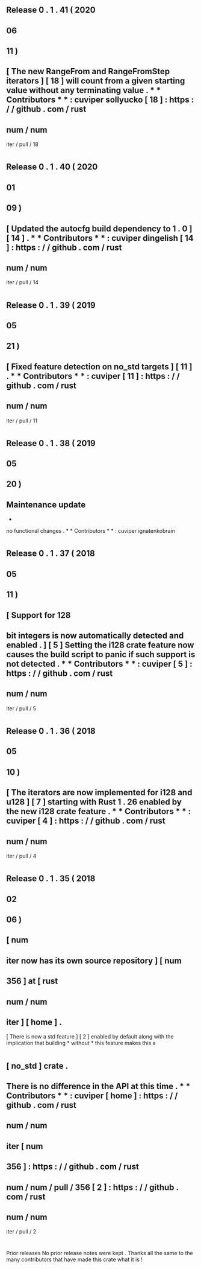 #
Release
0
.
1
.
41
(
2020
-
06
-
11
)
-
[
The
new
RangeFrom
and
RangeFromStep
iterators
]
[
18
]
will
count
from
a
given
starting
value
without
any
terminating
value
.
*
*
Contributors
*
*
:
cuviper
sollyucko
[
18
]
:
https
:
/
/
github
.
com
/
rust
-
num
/
num
-
iter
/
pull
/
18
#
Release
0
.
1
.
40
(
2020
-
01
-
09
)
-
[
Updated
the
autocfg
build
dependency
to
1
.
0
]
[
14
]
.
*
*
Contributors
*
*
:
cuviper
dingelish
[
14
]
:
https
:
/
/
github
.
com
/
rust
-
num
/
num
-
iter
/
pull
/
14
#
Release
0
.
1
.
39
(
2019
-
05
-
21
)
-
[
Fixed
feature
detection
on
no_std
targets
]
[
11
]
.
*
*
Contributors
*
*
:
cuviper
[
11
]
:
https
:
/
/
github
.
com
/
rust
-
num
/
num
-
iter
/
pull
/
11
#
Release
0
.
1
.
38
(
2019
-
05
-
20
)
-
Maintenance
update
-
-
no
functional
changes
.
*
*
Contributors
*
*
:
cuviper
ignatenkobrain
#
Release
0
.
1
.
37
(
2018
-
05
-
11
)
-
[
Support
for
128
-
bit
integers
is
now
automatically
detected
and
enabled
.
]
[
5
]
Setting
the
i128
crate
feature
now
causes
the
build
script
to
panic
if
such
support
is
not
detected
.
*
*
Contributors
*
*
:
cuviper
[
5
]
:
https
:
/
/
github
.
com
/
rust
-
num
/
num
-
iter
/
pull
/
5
#
Release
0
.
1
.
36
(
2018
-
05
-
10
)
-
[
The
iterators
are
now
implemented
for
i128
and
u128
]
[
7
]
starting
with
Rust
1
.
26
enabled
by
the
new
i128
crate
feature
.
*
*
Contributors
*
*
:
cuviper
[
4
]
:
https
:
/
/
github
.
com
/
rust
-
num
/
num
-
iter
/
pull
/
4
#
Release
0
.
1
.
35
(
2018
-
02
-
06
)
-
[
num
-
iter
now
has
its
own
source
repository
]
[
num
-
356
]
at
[
rust
-
num
/
num
-
iter
]
[
home
]
.
-
[
There
is
now
a
std
feature
]
[
2
]
enabled
by
default
along
with
the
implication
that
building
*
without
*
this
feature
makes
this
a
#
[
no_std
]
crate
.
-
There
is
no
difference
in
the
API
at
this
time
.
*
*
Contributors
*
*
:
cuviper
[
home
]
:
https
:
/
/
github
.
com
/
rust
-
num
/
num
-
iter
[
num
-
356
]
:
https
:
/
/
github
.
com
/
rust
-
num
/
num
/
pull
/
356
[
2
]
:
https
:
/
/
github
.
com
/
rust
-
num
/
num
-
iter
/
pull
/
2
#
Prior
releases
No
prior
release
notes
were
kept
.
Thanks
all
the
same
to
the
many
contributors
that
have
made
this
crate
what
it
is
!
